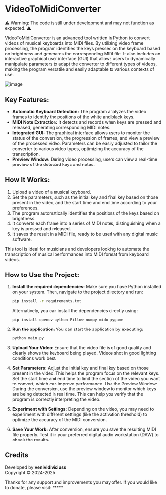 # VideoToMidiConverter

⚠️ Warning: The code is still under development and may not function as expected. ⚠️


VideoToMidiConverter is an advanced tool written in Python to convert videos of musical keyboards into MIDI files. By utilizing video frame processing, the program identifies the keys pressed on the keyboard based on brightness and generates the corresponding MIDI file. It also includes an interactive graphical user interface (GUI) that allows users to dynamically manipulate parameters to adapt the converter to different types of videos, making the program versatile and easily adaptable to various contexts of use.

![image](https://github.com/user-attachments/assets/9f9aea49-7d1a-42a8-b844-583ead533d6d)

## Key Features:
- **Automatic Keyboard Detection:** The program analyzes the video frames to identify the positions of the white and black keys.
- **MIDI Note Extraction:** It detects and records when keys are pressed and released, generating corresponding MIDI notes.
- **Integrated GUI:** The graphical interface allows users to monitor the status of the conversion, the progression of frames, and view a preview of the processed video. Parameters can be easily adjusted to tailor the converter to various video types, optimizing the accuracy of the transcription.
- **Preview Window:** During video processing, users can view a real-time preview of the detected keys and notes.

## How It Works:
1. Upload a video of a musical keyboard.
2. Set the parameters, such as the initial key and final key based on those present in the video, and the start time and end time according to your preferences.
3. The program automatically identifies the positions of the keys based on brightness.
4. It converts each frame into a series of MIDI notes, distinguishing when a key is pressed and released.
5. It saves the result in a MIDI file, ready to be used with any digital music software.

This tool is ideal for musicians and developers looking to automate the transcription of musical performances into MIDI format from keyboard videos.

## How to Use the Project:
1. **Install the required dependencies:**
   Make sure you have Python installed on your system. Then, navigate to the project directory and run:
   ```bash
   pip install -r requirements.txt
   ```
   
   Alternatively, you can install the dependencies directly using:
   ```bash
   pip install opencv-python Pillow numpy mido pygame
   ```

2. **Run the application:**
   You can start the application by executing:
   ```bash
   python main.py
   ```

3. **Upload Your Video:**
   Ensure that the video file is of good quality and clearly shows the keyboard being played. Videos shot in good lighting conditions work best.

4. **Set Parameters:**
   Adjust the initial key and final key based on those present in the video. This helps the program focus on the relevant keys.
   Set the start time and end time to limit the section of the video you want to convert, which can improve performance.
   Use the Preview Window: During the conversion, use the preview window to monitor which keys are being detected in real time. This can help you verify that the program is       correctly interpreting the video.

5. **Experiment with Settings:**
   Depending on the video, you may need to experiment with different settings (like the activation threshold) to optimize the accuracy of the MIDI conversion.

6. **Save Your Work:**
   After conversion, ensure you save the resulting MIDI file properly. Test it in your preferred digital audio workstation (DAW) to check the results.

## Credits
Developed by **venividiviciuss**  
Copyright © 2024-2025

Thanks for any support and improvements you may offer. If you would like to donate, please visit: *****
